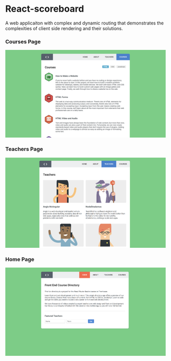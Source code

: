 # React-scoreboard

A web applicaiton with complex and dynamic routing that demonstrates the complexities of client side rendering and their solutions.

### Courses Page
![This is the courses page](https://github.com/rickysychan/React-Router-CourseDirectory/blob/master/imgs/Courses.png)

### Teachers Page
![This is the Teachers page](https://github.com/rickysychan/React-Router-CourseDirectory/blob/master/imgs/Teachers.png)

### Home Page
![This is the home page](https://github.com/rickysychan/React-Router-CourseDirectory/blob/master/imgs/Home.png)
